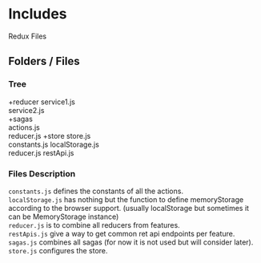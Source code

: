 # Includes

Redux Files

## Folders / Files

### Tree

+reducer
service1.js  
 service2.js  
+sagas  
 actions.js  
 reducer.js
+store
store.js  
constants.js
localStorage.js  
reducer.js
restApi.js

### Files Description

`constants.js` defines the constants of all the actions.  
`localStorage.js` has nothing but the function to define memoryStorage according to the browser support. (usually localStorage but sometimes it can be MemoryStorage instance)  
`reducer.js` is to combine all reducers from features.  
`restApis.js` give a way to get common ret api endpoints per feature.  
`sagas.js` combines all sagas (for now it is not used but will consider later).  
`store.js` configures the store.
